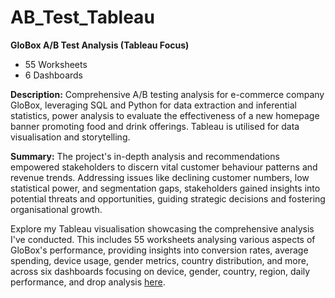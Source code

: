 # AB_Test_Tableau
**GloBox A/B Test Analysis (Tableau Focus)**
- 55 Worksheets
- 6 Dashboards
  
**Description:**
Comprehensive A/B testing analysis for e-commerce company GloBox, leveraging SQL and Python for data extraction and inferential statistics, power analysis to evaluate the effectiveness of a new homepage banner promoting food and drink offerings. Tableau is utilised for data visualisation and storytelling.

**Summary:**
The project's in-depth analysis and recommendations empowered stakeholders to discern vital customer behaviour patterns and revenue trends. Addressing issues like declining customer numbers, low statistical power, and segmentation gaps, stakeholders gained insights into potential threats and opportunities, guiding strategic decisions and fostering organisational growth.

Explore my Tableau visualisation showcasing the comprehensive analysis I've conducted. This includes 55 worksheets analysing various aspects of GloBox's performance, providing insights into conversion rates, average spending, device usage, gender metrics, country distribution, and more, across six dashboards focusing on device, gender, country, region, daily performance, and drop analysis
[here](https://public.tableau.com/views/GloBox_viz/5_DailyPerformance?:language=en-GB&:sid=&:display_count=n&:origin=viz_share_link).

